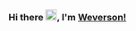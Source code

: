 ### Hi there <img src="https://raw.githubusercontent.com/kaueMarques/kaueMarques/master/hi.gif" width="20px">, I'm [Weverson!](http://encurtador.com.br/pEFMR)

<!--
**weversonneri/weversonneri** is a ✨ _special_ ✨ repository because its `README.md` (this file) appears on your GitHub profile.

Here are some ideas to get you started:

- 🔭 I’m currently working on ...
- 🌱 I’m currently learning ...
- 👯 I’m looking to collaborate on ...
- 🤔 I’m looking for help with ...
- 💬 Ask me about ...
- 📫 How to reach me: ...
- 😄 Pronouns: ...
- ⚡ Fun fact: ...
-->
